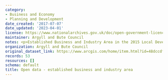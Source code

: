 ```yaml
---
category:
- Business and Economy
- Planning and Development
date_created: '2017-07-07'
date_updated: '2023-04-01'
license: https://www.nationalarchives.gov.uk/doc/open-government-licence/version/3/
maintainer: Argyll and Bute Council
notes: <p>Established Business and Industry Area in the 2015 Local Development Plan</p>
organization: Argyll and Bute Council
original_dataset_link: https://www.arcgis.com/home/item.html?id=48dccdf221ba41f3b1d7f8b1d619183b
records: 53
resources: []
schema: default
title: Open data - established business and industry area
---
```

